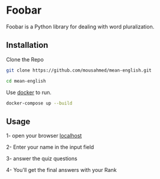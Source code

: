 # Foobar

Foobar is a Python library for dealing with word pluralization.

## Installation

Clone the Repo

```bash
git clone https://github.com/mousahmed/mean-english.git
```

```bash
cd mean-english
```

Use [docker](https://docs.docker.com/get-docker/) to run.

```bash
docker-compose up --build
```

## Usage
1- open your browser [localhost](http://localhost:4200)

2- Enter your name in the input field

3- answer the quiz questions

4- You'll get the final answers with your Rank

